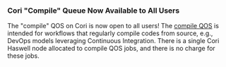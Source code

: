 ### Cori "Compile" Queue Now Available to All Users

The "compile" QOS on Cori is now open to all users! The 
[compile QOS](https://docs.nersc.gov/jobs/policy/#compile) is intended for 
workflows that regularly compile codes from source, e.g., DevOps models 
leveraging Continuous Integration. There is a single Cori Haswell node allocated
to compile QOS jobs, and there is no charge for these jobs.
